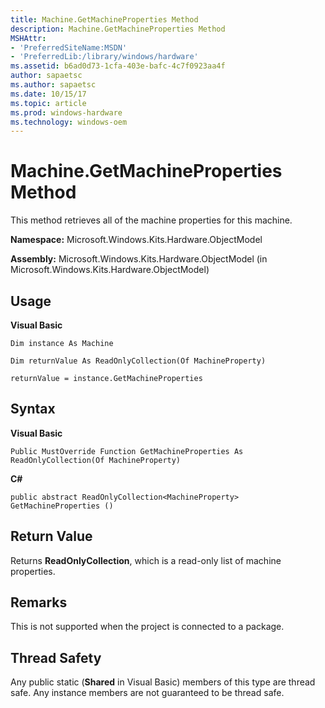 ```yaml
---
title: Machine.GetMachineProperties Method
description: Machine.GetMachineProperties Method
MSHAttr:
- 'PreferredSiteName:MSDN'
- 'PreferredLib:/library/windows/hardware'
ms.assetid: b6ad0d73-1cfa-403e-bafc-4c7f0923aa4f
author: sapaetsc
ms.author: sapaetsc
ms.date: 10/15/17
ms.topic: article
ms.prod: windows-hardware
ms.technology: windows-oem
---
```


# Machine.GetMachineProperties Method


This method retrieves all of the machine properties for this machine.

**Namespace:** Microsoft.Windows.Kits.Hardware.ObjectModel

**Assembly:** Microsoft.Windows.Kits.Hardware.ObjectModel (in Microsoft.Windows.Kits.Hardware.ObjectModel)

## <span id="Usage"></span><span id="usage"></span><span id="USAGE"></span>Usage


**Visual Basic**

`Dim instance As Machine`

`Dim returnValue As ReadOnlyCollection(Of MachineProperty)`

`returnValue = instance.GetMachineProperties`

## <span id="Syntax"></span><span id="syntax"></span><span id="SYNTAX"></span>Syntax


**Visual Basic**

`Public MustOverride Function GetMachineProperties As ReadOnlyCollection(Of MachineProperty)`

**C#**

`public abstract ReadOnlyCollection<MachineProperty> GetMachineProperties ()`

## <span id="Return_Value"></span><span id="return_value"></span><span id="RETURN_VALUE"></span>Return Value


Returns **ReadOnlyCollection**, which is a read-only list of machine properties.

## <span id="Remarks"></span><span id="remarks"></span><span id="REMARKS"></span>Remarks


This is not supported when the project is connected to a package.

## <span id="Thread_Safety"></span><span id="thread_safety"></span><span id="THREAD_SAFETY"></span>Thread Safety


Any public static (**Shared** in Visual Basic) members of this type are thread safe. Any instance members are not guaranteed to be thread safe.

 

 






